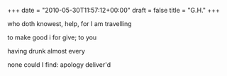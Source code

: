 +++
date = "2010-05-30T11:57:12+00:00"
draft = false
title = "G.H."
+++
<p>who doth knowest, help, for I am travelling</p>&#13;
<p>to make good i for give; to you</p>&#13;
<p>having drunk almost every</p>&#13;
<p>none could I find: apology deliver'd</p> 
